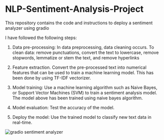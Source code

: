 # NLP-Sentiment-Analysis-Project
This repository contains the code and instructions to deploy a sentiment analyzer using gradio


I have followed the following steps:

1. Data pre-processing: In data preprocessing, data cleaning occurs. To clean data: remove punctuations, convert the text to lowercase, remove stopwords, lemmatize or stem the text, and remove hyperlinks

2) Feature extraction. Convert the pre-processed text into numerical features that can be used to train a machine learning model. This has been done by using TF-IDF vectorizer.

3) Model training: Use a machine learning algorithm such as Naive Bayes, or Support Vector Machines (SVM) to train a sentiment analysis model. The model above has been trained using naive bayes algorithm.

4) Model evaluation: Test the accuracy of the model.

5) Deploy the model: Use the trained model to classify new text data in real-time.


![gradio sentiment analyzer](https://user-images.githubusercontent.com/92179412/233366223-6f15867b-136d-4c71-ad79-118d74f0e9e1.png)

